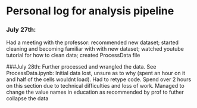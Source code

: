 # Personal log for analysis pipeline

### July 27th:  
Had a meeting with the professor: recommended new dataset; started cleaning and becoming familiar with with new dataset; watched youtube tutorial for how to clean data; created ProcessData file

###July 28th: Further processed and wrangled the data. See ProcessData.ipynb: Initial data lost, unsure as to why (spent an hour on it and half of the cells wouldnt load). Had to retype code. Spend over 2 hours on this section due to technical difficulties and loss of work. Managed to change the value names in education as recommended by prof to futher collapse the data

